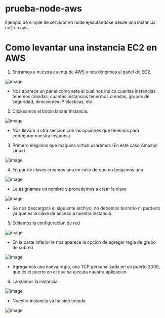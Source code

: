 # prueba-node-aws
Ejemplo de simple de servidor en node ejecutándose desde una instancia ec2 en aws

  # Como levantar una instancia EC2 en AWS
 
 1. Entramos a nuestra cuenta de AWS y nos dirigimos al panel de EC2.
 
![image](https://user-images.githubusercontent.com/78452543/203649012-934b9eba-6f20-4996-aab7-4e31b5b1ab41.png)

- Nos aparece un panel como este el cual nos indica cuantas instancias tenemos creadas, cuantas instancias tenermos creadas, grupos de seguridad, direcciones IP elasticas, etc

 2. Clickeamos el boton lanzar instancia.
 
 ![image](https://user-images.githubusercontent.com/78452543/203649314-03198f9f-4165-4cdd-b85f-db17881ebb8e.png)
 
- Nos llevara a otra seccion con las opciones que tenemos para configurar nuestra instancia.

 3. Primero elegimos que maquina virtual usaremos (En este caso Amazon Linux)

![image](https://user-images.githubusercontent.com/78452543/203649621-f38c3a8a-7b2b-4f7c-9e47-fea4c9a03ecd.png)

 4. En par de claves creamos una en caso de que no tengamos una
 
 ![image](https://user-images.githubusercontent.com/78452543/203649753-8d44fb6f-245d-4e06-91bf-13f02d8700ea.png)

- Le asignamos un nombre y procedemos a crear la clave

![image](https://user-images.githubusercontent.com/78452543/203650080-f160b517-6bd2-42a1-9013-a9a9c804b6a0.png)

- Se nos descargara el siguiente archivo, no debemos borrarlo ni perderlo ya que es la clave de acceso a nuestra instancia

 5. Editamos la configuracion de red
 
 ![image](https://user-images.githubusercontent.com/78452543/203650322-c3c6f869-2c46-4f26-a33e-4677ff82cb72.png)

- En la parte inferior le nos aparece la opcion de agregar regla de grupo de subred

![image](https://user-images.githubusercontent.com/78452543/203650570-38c937a4-a2e8-42fa-b197-5eb6480ca7aa.png)

- Agregamos una nueva regla, una TCP personalizada en un puerto 3000, que es el puerto en el que se ejecuta nuestra aplicacion

 6. Lanzamos la instancia
 
 ![image](https://user-images.githubusercontent.com/78452543/203650892-2263d6a6-5267-4c65-9edf-893dfc207152.png)

- Nuestra instancia ya ha sido creada 

![image](https://user-images.githubusercontent.com/78452543/203651018-008de4c1-f3ad-43e0-888d-8bc204035ad9.png)
